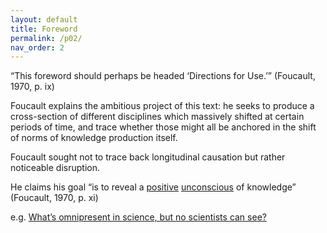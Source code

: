 ```yaml
---
layout: default
title: Foreword
permalink: /p02/
nav_order: 2
---
```


“This foreword should perhaps be headed ‘Directions for Use.’” (Foucault, 1970, p. ix)

Foucault explains the ambitious project of this text: he seeks to produce a cross-section of different disciplines which massively shifted at certain periods of time, and trace whether those might all be anchored in the shift of norms of knowledge production itself.

Foucault sought not to trace back longitudinal causation but rather noticeable disruption.

He claims his goal “is to reveal a [positive](https://en.wikipedia.org/wiki/Symptom#Positive_and_negative) [unconscious](https://www.lacanonline.com/2017/04/whats-so-unconscious-about-the-unconscious/) of knowledge” (Foucault, 1970, p. xi)

e.g. [What’s omnipresent in science, but no scientists can see?](https://fs.blog/2012/04/david-foster-wallace-this-is-water)
